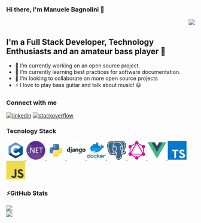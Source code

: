 ### Hi there, I'm Manuele Bagnolini 👋

<div align="right">
  <img src="https://komarev.com/ghpvc/?username=manuelebagnolini&color=green"/>
</div>

## I'm a Full Stack Developer, Technology Enthusiasts and an amateur bass player :guitar:

- 🔭 I’m currently working on an open source project.
- 🌱 I’m currently learning best practices for software documentation.
- 👯 I’m looking to collaborate on more open source projects
- ⚡ I love to play bass guitar and talk about music! :smiley:

### Connect with me
[![linkedin](https://img.shields.io/badge/LinkedIn-0077B5?style=for-the-badge&logo=linkedin&logoColor=white)](https://it.linkedin.com/in/manuele-bagnolini-3636037)
[![stackoverflow](https://img.shields.io/badge/Stack_Overflow-FE7A16?style=for-the-badge&logo=stack-overflow&logoColor=white)](https://stackoverflow.com/users/18605567/manuele-bagnolini)

### Tecnology Stack
<a href="https://docs.microsoft.com/dotnet/csharp/">
    <img height="50" src="https://raw.githubusercontent.com/github/explore/f3e22f0dca2be955676bc70d6214b95b13354ee8/topics/c/c.png"/>
</a>
<a href="https://docs.microsoft.com/dotnet/core/introduction">
    <img height="50" src="https://raw.githubusercontent.com/github/explore/93d8a67084f94b2a444e510199a6e7622e5b09a3/topics/dotnet/dotnet.png"/>
</a>
<a href="https://www.python.org/">
    <img height="50" src="https://raw.githubusercontent.com/github/explore/80688e429a7d4ef2fca1e82350fe8e3517d3494d/topics/python/python.png"/>
</a>
<a href="https://www.djangoproject.com/">
    <img height="50" src="https://raw.githubusercontent.com/github/explore/7456fdff59816d37ef383a6c8f32a26ff7332db2/topics/django/django.png"/>
</a>
<a href="https://www.docker.com/">
    <img height="50" src="https://raw.githubusercontent.com/github/explore/80688e429a7d4ef2fca1e82350fe8e3517d3494d/topics/docker/docker.png"/>
</a>
<a href="https://www.postgresql.org/">
    <img height="50" src="https://raw.githubusercontent.com/github/explore/80688e429a7d4ef2fca1e82350fe8e3517d3494d/topics/postgresql/postgresql.png"/>
</a>
<a href="https://graphql.org/">
    <img height="50" src="https://raw.githubusercontent.com/github/explore/e65ef46ef3e7bc457c93622f6a89fe8d3fd131d5/topics/graphql/graphql.png"/>
</a>
<a href="https://vuejs.org/">
    <img height="50" src="https://raw.githubusercontent.com/github/explore/80688e429a7d4ef2fca1e82350fe8e3517d3494d/topics/vue/vue.png"/>
</a>
<a href="https://www.typescriptlang.org/">
    <img height="50" src="https://raw.githubusercontent.com/github/explore/80688e429a7d4ef2fca1e82350fe8e3517d3494d/topics/typescript/typescript.png"/>
</a>
<a href="https://www.javascript.com/">
    <img height="50" src="https://raw.githubusercontent.com/github/explore/80688e429a7d4ef2fca1e82350fe8e3517d3494d/topics/javascript/javascript.png"/>
</a>
<!--<a href="https://reactjs.org/">
    <img height="50" src="https://raw.githubusercontent.com/github/explore/80688e429a7d4ef2fca1e82350fe8e3517d3494d/topics/react/react.png"/>
</a>
<a href="https://angular.io/">
    <img height="50" src="https://raw.githubusercontent.com/github/explore/80688e429a7d4ef2fca1e82350fe8e3517d3494d/topics/angular/angular.png"/>
</a>
<a href="https://dev.w3.org/html5/html-author/">
    <img height="50" src="https://raw.githubusercontent.com/github/explore/80688e429a7d4ef2fca1e82350fe8e3517d3494d/topics/html/html.png"/>
</a>
<a href="https://www.w3.org/Style/CSS/Overview.en.html">
    <img height="50" src="https://raw.githubusercontent.com/github/explore/80688e429a7d4ef2fca1e82350fe8e3517d3494d/topics/css/css.png"/>
</a>-->

### ⚡GitHub Stats
<img width="495px" align="left" src="https://github-readme-stats.vercel.app/api?username=manuelebagnolini&show_icons=true&layout=compact&theme=dark" />

<img width="400px" align="left" src="https://github-readme-stats.vercel.app/api/top-langs?username=manuelebagnolini&layout=compact&theme=dark" />

<!--
**manuelebagnolini/manuelebagnolini** is a ✨ _special_ ✨ repository because its `README.md` (this file) appears on your GitHub profile.

Here are some ideas to get you started:

- 🔭 I’m currently working on ...
- 🌱 I’m currently learning ...
- 👯 I’m looking to collaborate on ...
- 🤔 I’m looking for help with ...
- 💬 Ask me about ...
- 📫 How to reach me: ...
- 😄 Pronouns: ...
- ⚡ Fun fact: ...
-->
